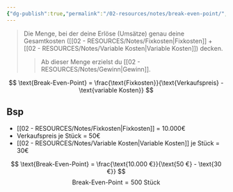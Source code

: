 ```yaml
---
{"dg-publish":true,"permalink":"/02-resources/notes/break-even-point/","tags":["GFN/prüfungsrelevant/AP1/vorbereitung"],"noteIcon":"","updated":"2025-03-16T19:49:24.174+01:00"}
---
```


>Die Menge, bei der deine Erlöse (Umsätze) genau deine Gesamtkosten ([[02 - RESOURCES/Notes/Fixkosten\|Fixkosten]] + [[02 - RESOURCES/Notes/Variable Kosten\|Variable Kosten]]) decken.
>> Ab dieser Menge erzielst du [[02 - RESOURCES/Notes/Gewinn\|Gewinn]].


$$ 
\text{Break-Even-Point} = \frac{\text{Fixkosten}}{\text{Verkaufspreis} - \text{variable Kosten}}
$$

## Bsp

- [[02 - RESOURCES/Notes/Fixkosten\|Fixkosten]] = 10.000€
- Verkaufspreis je Stück = 50€
- [[02 - RESOURCES/Notes/Variable Kosten\|Variable Kosten]] je Stück = 30€



$$ 
\text{Break-Even-Point} = \frac{\text{10.000 €}}{\text{50 €} - \text{30 €}}
$$
$$ 
\text{Break-Even-Point} = \text{500 Stück}
$$